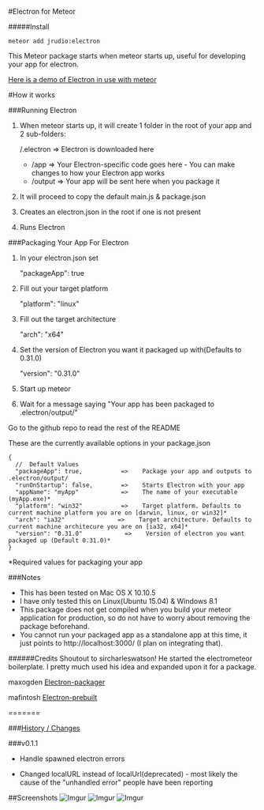 #Electron for Meteor

#####Install

    meteor add jrudio:electron
    
This Meteor package starts when meteor starts up, useful for developing your app for electron.

[Here is a demo of Electron in use with meteor](https://www.youtube.com/watch?v=1OpsJp1_OK4)

#How it works

###Running Electron
1.  When meteor starts up, it will create 1 folder in the root of your app and 2 sub-folders:

    /.electron           =>   Electron is downloaded here
      -  /app            =>   Your Electron-specific code goes here - You can make changes to how your Electron app works
      -  /output         =>   Your app will be sent here when you package it
2.  It will proceed to copy the default main.js & package.json
3.  Creates an electron.json in the root if one is not present
4.  Runs Electron

###Packaging Your App For Electron

1.  In your electron.json set 

    "packageApp": true

2.  Fill out your target platform

    "platform": "linux"

3.  Fill out the target architecture

    "arch": "x64"

4.  Set the version of Electron you want it packaged up with(Defaults to 0.31.0)

    "version": "0.31.0"

5.  Start up meteor

6. Wait for a message saying "Your app has been packaged to .electron/output/<appName-platform>"

Go to the github repo to read the rest of the README


These are the currently available options in your package.json


    {
      //  Default Values
      "packageApp": true,           =>    Package your app and outputs to .electron/output/
      "runOnStartup": false,        =>    Starts Electron with your app
      "appName": "myApp"            =>    The name of your executable (myApp.exe)*
      "platform": "win32"           =>    Target platform. Defaults to current machine platform you are on [darwin, linux, or win32]*
      "arch": "ia32"               =>    Target architecture. Defaults to current machine architecure you are on [ia32, x64]*
      "version": "0.31.0"            =>    Version of electron you want packaged up (Default 0.31.0)*
    }

*Required values for packaging your app

###Notes

*	This has been tested on Mac OS X 10.10.5
*	I have only tested this on Linux(Ubuntu 15.04) & Windows 8.1
*	This package does not get compiled when you build your meteor application for production, so do not have to worry about removing the package beforehand.
* You cannot run your packaged app as a standalone app at this time, it just points to http://localhost:3000/ (I plan on integrating that).

######Credits
Shoutout to sircharleswatson! He started the electrometeor boilerplate. I pretty much used his idea and expanded upon it for a package. 

maxogden [Electron-packager](https://github.com/maxogden/electron-packager)

mafintosh [Electron-prebuilt](https://github.com/mafintosh/electron-prebuilt)

=======

###[History / Changes](history.md)

###v0.1.1

- Handle spawned electron errors

- Changed localURL instead of localUrl(deprecated) - most likely the cause of the "unhandled error" people have been reporting
	  
##Screenshots
![Imgur](http://i.imgur.com/ryEEb21.png "Running a random meteor app on OS X")
![Imgur](http://i.imgur.com/cL3WbTv.jpg "Showing the random meteor app on OS X")
![Imgur](http://i.imgur.com/7jnPWgS.png?1 "Running Electron on Plex Requests")
